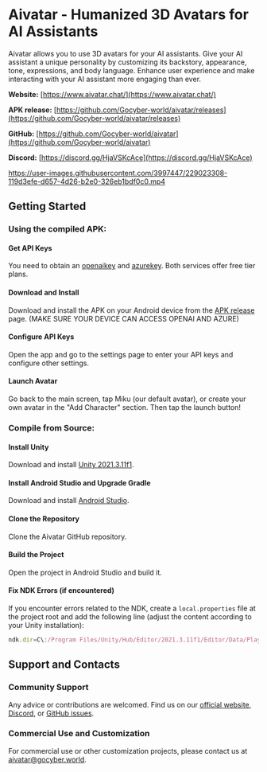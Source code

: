 Aivatar - Humanized 3D Avatars for AI Assistants
====================================

Aivatar allows you to use 3D avatars for your AI assistants. Give your AI assistant a unique personality by customizing its backstory, appearance, tone, expressions, and body language. Enhance user experience and make interacting with your AI assistant more engaging than ever.

**Website:** [https://www.aivatar.chat/](https://www.aivatar.chat/)

**APK release:** [https://github.com/Gocyber-world/aivatar/releases](https://github.com/Gocyber-world/aivatar/releases)

**GitHub:** [https://github.com/Gocyber-world/aivatar](https://github.com/Gocyber-world/aivatar)

**Discord:** [https://discord.gg/HjaVSKcAce](https://discord.gg/HjaVSKcAce)


https://user-images.githubusercontent.com/3997447/229023308-119d3efe-d657-4d26-b2e0-326eb1bdf0c0.mp4


Getting Started
---------------

###  Using the compiled APK:

#### Get API Keys

You need to obtain an [openaikey](https://platform.openai.com/account/api-keys) and [azurekey](https://azure.microsoft.com/en-us/products/cognitive-services/text-to-speech/#features). Both services offer free tier plans.

#### Download and Install

Download and install the APK on your Android device from the [APK release](https://github.com/Gocyber-world/aivatar/releases) page. (MAKE SURE YOUR DEVICE CAN ACCESS OPENAI AND AZURE)

#### Configure API Keys

Open the app and go to the settings page to enter your API keys and configure other settings.

#### Launch Avatar

Go back to the main screen, tap Miku (our default avatar), or create your own avatar in the "Add Character" section. Then tap the launch button!

### Compile from Source:

#### Install Unity

Download and install [Unity 2021.3.11f1](https://unity3d.com/get-unity/download/archive).

#### Install Android Studio and Upgrade Gradle

Download and install [Android Studio](https://developer.android.com/studio).

#### Clone the Repository

Clone the Aivatar GitHub repository.

#### Build the Project

Open the project in Android Studio and build it.

#### Fix NDK Errors (if encountered)

If you encounter errors related to the NDK, create a `local.properties` file at the project root and add the following line (adjust the content according to your Unity installation):

```javascript
ndk.dir=C\:/Program Files/Unity/Hub/Editor/2021.3.11f1/Editor/Data/PlaybackEngines/AndroidPlayer/NDK
```

Support and Contacts
--------------------

### Community Support

Any advice or contributions are welcomed. Find us on our [official website](https://www.aivatar.chat/), [Discord](https://discord.gg/HjaVSKcAce), or [GitHub issues](https://github.com/Gocyber-world/aivatar/issues).

### Commercial Use and Customization

For commercial use or other customization projects, please contact us at [aivatar@gocyber.world](mailto:aivatar@gocyber.world).
